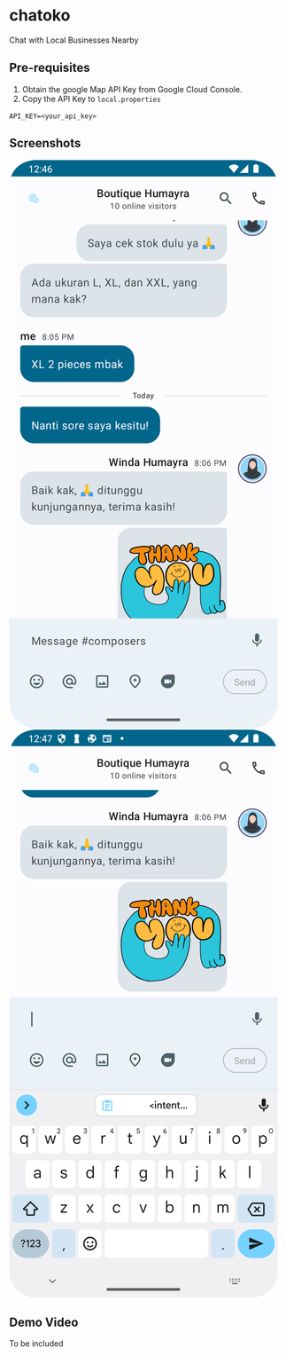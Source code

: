 # chatoko

Chat with Local Businesses Nearby

## Pre-requisites

1. Obtain the google Map API Key from Google Cloud Console.
2. Copy the API Key to `local.properties`
   
```
API_KEY=<your_api_key>
```

## Screenshots

![](./SS1.png)
![](./SS2.png)

## Demo Video
To be included